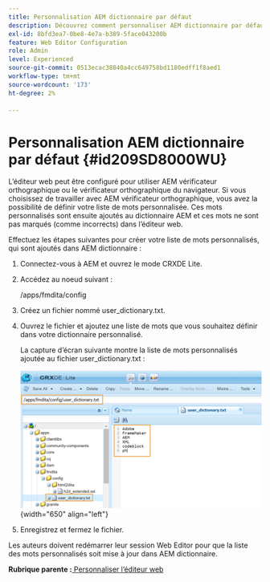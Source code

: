 ```yaml
---
title: Personnalisation AEM dictionnaire par défaut
description: Découvrez comment personnaliser AEM dictionnaire par défaut
exl-id: 8bfd3ea7-0be8-4e7a-b389-5face043200b
feature: Web Editor Configuration
role: Admin
level: Experienced
source-git-commit: 0513ecac38840a4cc649758bd1180edff1f8aed1
workflow-type: tm+mt
source-wordcount: '173'
ht-degree: 2%

---
```


# Personnalisation AEM dictionnaire par défaut {#id209SD8000WU}

L’éditeur web peut être configuré pour utiliser AEM vérificateur orthographique ou le vérificateur orthographique du navigateur. Si vous choisissez de travailler avec AEM vérificateur orthographique, vous avez la possibilité de définir votre liste de mots personnalisée. Ces mots personnalisés sont ensuite ajoutés au dictionnaire AEM et ces mots ne sont pas marqués \(comme incorrects\) dans l’éditeur web.

Effectuez les étapes suivantes pour créer votre liste de mots personnalisés, qui sont ajoutés dans AEM dictionnaire :

1. Connectez-vous à AEM et ouvrez le mode CRXDE Lite.

1. Accédez au noeud suivant :

   /apps/fmdita/config

1. Créez un fichier nommé user\_dictionary.txt.

1. Ouvrez le fichier et ajoutez une liste de mots que vous souhaitez définir dans votre dictionnaire personnalisé.

   La capture d’écran suivante montre la liste de mots personnalisés ajoutée au fichier user\_dictionary.txt :

   ![](assets/custom-words-list-dictionary.png){width="650" align="left"}

1. Enregistrez et fermez le fichier.


Les auteurs doivent redémarrer leur session Web Editor pour que la liste des mots personnalisés soit mise à jour dans AEM dictionnaire.

**Rubrique parente :**[ Personnaliser l’éditeur web](conf-web-editor.md)
